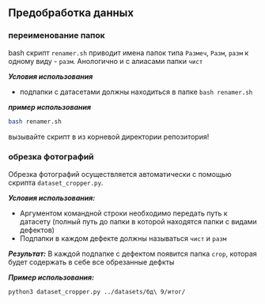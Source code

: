 ## Предобработка данных

### переименование папок
bash скрипт `renamer.sh` приводит имена папок типа `Размеч`,  `Разм`, `разм` к одному виду - `разм`. Анологично и с алиасами папки `чист`

***Условия использования***
- подпапки с датасетами должны находиться в папке `bash renamer.sh`

***пример использования*** 
```bash
bash renamer.sh
```
вызывайте скрипт в из корневой директории репозитория!

### обрезка фотографий
Обрезка фотографий осуществляется автоматически с помощью скрипта `dataset_cropper.py`.

***Условия использования:***
- Аргументом командной строки необходимо передать путь к датасету (полный путь до папки в которой находятся папки с видами дефектов)
- Подпапки в каждом дефекте должны называться `чист` и `разм`

***Результат:*** В каждой подпапке с дефектом появится папка `crop`, которая будет содержать в себе все обрезанные дефкты

***Пример использования:***
```bash
python3 dataset_cropper.py ../datasets/бд\ 9/итог/
```